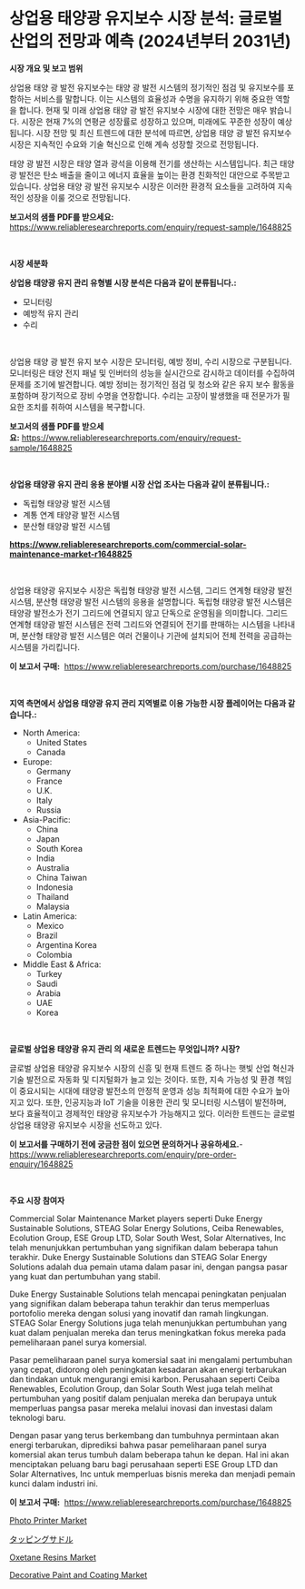<p><h1>상업용 태양광 유지보수 시장 분석: 글로벌 산업의 전망과 예측 (2024년부터 2031년)</h1></p><p><strong>시장 개요 및 보고 범위</strong></p>
<p><p>상업용 태양 광 발전 유지보수는 태양 광 발전 시스템의 정기적인 점검 및 유지보수를 포함하는 서비스를 말합니다. 이는 시스템의 효율성과 수명을 유지하기 위해 중요한 역할을 합니다. 현재 및 미래 상업용 태양 광 발전 유지보수 시장에 대한 전망은 매우 밝습니다. 시장은 현재 7%의 연평균 성장률로 성장하고 있으며, 미래에도 꾸준한 성장이 예상됩니다. 시장 전망 및 최신 트렌드에 대한 분석에 따르면, 상업용 태양 광 발전 유지보수 시장은 지속적인 수요와 기술 혁신으로 인해 계속 성장할 것으로 전망됩니다.</p><p>태양 광 발전 시장은 태양 열과 광석을 이용해 전기를 생산하는 시스템입니다. 최근 태양 광 발전은 탄소 배출을 줄이고 에너지 효율을 높이는 환경 친화적인 대안으로 주목받고 있습니다. 상업용 태양 광 발전 유지보수 시장은 이러한 환경적 요소들을 고려하여 지속적인 성장을 이룰 것으로 전망됩니다.</p></p>
<p><strong>보고서의 샘플 PDF를 받으세요:</strong> <a href="https://www.reliableresearchreports.com/enquiry/request-sample/1648825">https://www.reliableresearchreports.com/enquiry/request-sample/1648825</a></p>
<p>&nbsp;</p>
<p><strong>시장 세분화</strong></p>
<p><strong>상업용 태양광 유지 관리 유형별 시장 분석은 다음과 같이 분류됩니다.:</strong></p>
<p><ul><li>모니터링</li><li>예방적 유지 관리</li><li>수리</li></ul></p>
<p>&nbsp;</p>
<p><p>상업용 태양 광 발전 유지 보수 시장은 모니터링, 예방 정비, 수리 시장으로 구분됩니다. 모니터링은 태양 전지 패널 및 인버터의 성능을 실시간으로 감시하고 데이터를 수집하여 문제를 조기에 발견합니다. 예방 정비는 정기적인 점검 및 청소와 같은 유지 보수 활동을 포함하며 장기적으로 장비 수명을 연장합니다. 수리는 고장이 발생했을 때 전문가가 필요한 조치를 취하여 시스템을 복구합니다.</p></p>
<p><strong>보고서의 샘플 PDF를 받으세요:</strong>&nbsp;<a href="https://www.reliableresearchreports.com/enquiry/request-sample/1648825">https://www.reliableresearchreports.com/enquiry/request-sample/1648825</a></p>
<p>&nbsp;</p>
<p><strong> 상업용 태양광 유지 관리 응용 분야별 시장 산업 조사는 다음과 같이 분류됩니다.:</strong></p>
<p><ul><li>독립형 태양광 발전 시스템</li><li>계통 연계 태양광 발전 시스템</li><li>분산형 태양광 발전 시스템</li></ul></p>
<p><strong><a href="https://www.reliableresearchreports.com/commercial-solar-maintenance-market-r1648825">https://www.reliableresearchreports.com/commercial-solar-maintenance-market-r1648825</a></strong></p>
<p>&nbsp;</p>
<p><p>상업용 태양광 유지보수 시장은 독립형 태양광 발전 시스템, 그리드 연계형 태양광 발전 시스템, 분산형 태양광 발전 시스템의 응용을 설명합니다. 독립형 태양광 발전 시스템은 태양광 발전소가 전기 그리드에 연결되지 않고 단독으로 운영됨을 의미합니다. 그리드 연계형 태양광 발전 시스템은 전력 그리드와 연결되어 전기를 판매하는 시스템을 나타내며, 분산형 태양광 발전 시스템은 여러 건물이나 기관에 설치되어 전체 전력을 공급하는 시스템을 가리킵니다.</p></p>
<p><strong>이 보고서 구매:</strong>&nbsp; <a href="https://www.reliableresearchreports.com/purchase/1648825">https://www.reliableresearchreports.com/purchase/1648825</a></p>
<p>&nbsp;</p>
<p><strong>지역 측면에서 상업용 태양광 유지 관리 지역별로 이용 가능한 시장 플레이어는 다음과 같습니다.:</strong></p>
<p><ul>
    <li>
        North America:
        <ul>
            <li>United States</li>
            <li>Canada</li>
        </ul>
    </li>
    <li>
        Europe:
        <ul>
            <li>Germany</li>
            <li>France</li>
            <li>U.K.</li>
            <li>Italy</li>
            <li>Russia</li>
        </ul>
    </li>
    <li>
        Asia-Pacific:
        <ul>
            <li>China</li>
            <li>Japan</li>
            <li>South Korea</li>
            <li>India</li>
            <li>Australia</li>
            <li>China Taiwan</li>
            <li>Indonesia</li>
            <li>Thailand</li>
            <li>Malaysia</li>
        </ul>
    </li>
    <li>
        Latin America:
        <ul>
            <li>Mexico</li>
            <li>Brazil</li>
            <li>Argentina Korea</li>
            <li>Colombia</li>
        </ul>
    </li>
    <li>
        Middle East & Africa:
        <ul>
            <li>Turkey</li>
            <li>Saudi</li>
            <li>Arabia</li>
            <li>UAE</li>
            <li>Korea</li>
        </ul>
    </li>
    </ul></p>
<p>&nbsp;</p>
<p><strong>글로벌 상업용 태양광 유지 관리 의 새로운 트렌드는 무엇입니까? 시장?</strong></p>
<p><p>글로벌 상업용 태양광 유지보수 시장의 신흥 및 현재 트렌드 중 하나는  햇빛 산업 혁신과 기술 발전으로 자동화 및 디지털화가 늘고 있는 것이다. 또한, 지속 가능성 및 환경 책임이 중요시되는 시대에 태양광 발전소의 안정적 운영과 성능 최적화에 대한 수요가 높아지고 있다. 또한, 인공지능과 IoT 기술을 이용한 관리 및 모니터링 시스템이 발전하며, 보다 효율적이고 경제적인 태양광 유지보수가 가능해지고 있다. 이러한 트렌드는 글로벌 상업용 태양광 유지보수 시장을 선도하고 있다.</p></p>
<p><strong>이 보고서를 구매하기 전에 궁금한 점이 있으면 문의하거나 공유하세요.</strong>- <a href="https://www.reliableresearchreports.com/enquiry/pre-order-enquiry/1648825">https://www.reliableresearchreports.com/enquiry/pre-order-enquiry/1648825</a></p>
<p>&nbsp;</p>
<p><strong>주요 시장 참여자</strong></p>
<p><p>Commercial Solar Maintenance Market players seperti Duke Energy Sustainable Solutions, STEAG Solar Energy Solutions, Ceiba Renewables, Ecolution Group, ESE Group LTD, Solar South West, Solar Alternatives, Inc telah menunjukkan pertumbuhan yang signifikan dalam beberapa tahun terakhir. Duke Energy Sustainable Solutions dan STEAG Solar Energy Solutions adalah dua pemain utama dalam pasar ini, dengan pangsa pasar yang kuat dan pertumbuhan yang stabil.</p><p>Duke Energy Sustainable Solutions telah mencapai peningkatan penjualan yang signifikan dalam beberapa tahun terakhir dan terus memperluas portofolio mereka dengan solusi yang inovatif dan ramah lingkungan. STEAG Solar Energy Solutions juga telah menunjukkan pertumbuhan yang kuat dalam penjualan mereka dan terus meningkatkan fokus mereka pada pemeliharaan panel surya komersial.</p><p>Pasar pemeliharaan panel surya komersial saat ini mengalami pertumbuhan yang cepat, didorong oleh peningkatan kesadaran akan energi terbarukan dan tindakan untuk mengurangi emisi karbon. Perusahaan seperti Ceiba Renewables, Ecolution Group, dan Solar South West juga telah melihat pertumbuhan yang positif dalam penjualan mereka dan berupaya untuk memperluas pangsa pasar mereka melalui inovasi dan investasi dalam teknologi baru.</p><p>Dengan pasar yang terus berkembang dan tumbuhnya permintaan akan energi terbarukan, diprediksi bahwa pasar pemeliharaan panel surya komersial akan terus tumbuh dalam beberapa tahun ke depan. Hal ini akan menciptakan peluang baru bagi perusahaan seperti ESE Group LTD dan Solar Alternatives, Inc untuk memperluas bisnis mereka dan menjadi pemain kunci dalam industri ini.</p></p>
<p><strong>이 보고서 구매:</strong>&nbsp;&nbsp;<a href="https://www.reliableresearchreports.com/purchase/1648825">https://www.reliableresearchreports.com/purchase/1648825</a></p>
<p><p><a href="https://github.com/CliffMedina6/Market-Research-Report-List-4/blob/main/photo-printer-market.md">Photo Printer Market</a></p><p><a href="https://github.com/mreklxf44233/Market-Research-Report-List-1/blob/main/502030130957.md">タッピングサドル</a></p><p><a href="https://www.linkedin.com/pulse/oxetane-resins-market-research-report-provides-thorough-industry-y1mgf?trackingId=aAf4Kst6hCmpEuvO0IYIKQ%3D%3D">Oxetane Resins Market</a></p><p><a href="https://www.linkedin.com/pulse/decorative-paint-coating-market-size-furnishes-valuable-information-ldllc?trackingId=UYh2lapbRSe26NDY9tVMhg%3D%3D">Decorative Paint and Coating Market</a></p></p>